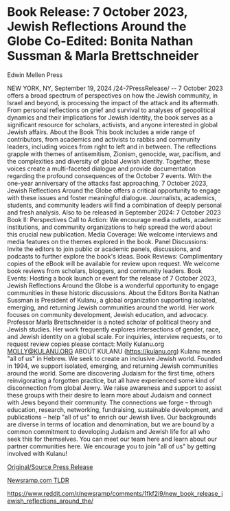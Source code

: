 # Book Release: 7 October 2023, Jewish Reflections Around the Globe  Co-Edited: Bonita Nathan Sussman & Marla Brettschneider 
Edwin Mellen Press

NEW YORK, NY, September 19, 2024 /24-7PressRelease/ -- 7 October 2023 offers a broad spectrum of perspectives on how the Jewish community, in Israel and beyond, is processing the impact of the attack and its aftermath. From personal reflections on grief and survival to analyses of geopolitical dynamics and their implications for Jewish identity, the book serves as a significant resource for scholars, activists, and anyone interested in global Jewish affairs.  About the Book This book includes a wide range of contributors, from academics and activists to rabbis and community leaders, including voices from right to left and in between. The reflections grapple with themes of antisemitism, Zionism, genocide, war, pacifism, and the complexities and diversity of global Jewish identity. Together, these voices create a multi-faceted dialogue and provide documentation regarding the profound consequences of the October 7 events.  With the one-year anniversary of the attacks fast approaching, 7 October 2023, Jewish Reflections Around the Globe offers a critical opportunity to engage with these issues and foster meaningful dialogue. Journalists, academics, students, and community leaders will find a combination of deeply personal and fresh analysis.  Also to be released in September 2024: 7 October 2023 Book II: Perspectives  Call to Action: We encourage media outlets, academic institutions, and community organizations to help spread the word about this crucial new publication.  Media Coverage: We welcome interviews and media features on the themes explored in the book.  Panel Discussions: Invite the editors to join public or academic panels, discussions, and podcasts to further explore the book's ideas.  Book Reviews: Complimentary copies of the eBook will be available for review upon request. We welcome book reviews from scholars, bloggers, and community leaders.  Book Events: Hosting a book launch or event for the release of 7 October 2023, Jewish Reflections Around the Globe is a wonderful opportunity to engage communities in these historic discussions.  About the Editors  Bonita Nathan Sussman is President of Kulanu, a global organization supporting isolated, emerging, and returning Jewish communities around the world. Her work focuses on community development, Jewish education, and advocacy.  Professor Marla Brettschneider is a noted scholar of political theory and Jewish studies. Her work frequently explores intersections of gender, race, and Jewish identity on a global scale.  For inquiries, interview requests, or to request review copies please contact:  Molly Kulanu.org MOLLY@KULANU.ORG  ABOUT KULANU (https://kulanu.org)  Kulanu means "all of us" in Hebrew. We seek to create an inclusive Jewish world. Founded in 1994, we support isolated, emerging, and returning Jewish communities around the world. Some are discovering Judaism for the first time, others reinvigorating a forgotten practice, but all have experienced some kind of disconnection from global Jewry.  We raise awareness and support to assist these groups with their desire to learn more about Judaism and connect with Jews beyond their community. The connections we forge – through education, research, networking, fundraising, sustainable development, and publications – help "all of us" to enrich our Jewish lives.  Our backgrounds are diverse in terms of location and denomination, but we are bound by a common commitment to developing Judaism and Jewish life for all who seek this for themselves. You can meet our team here and learn about our partner communities here. We encourage you to join "all of us" by getting involved with Kulanu! 

[Original/Source Press Release](https://www.24-7pressrelease.com/press-release/514477/book-release-7-october-2023-jewish-reflections-around-the-globe-co-edited-bonita-nathan-sussman-marla-brettschneider-edwin-mellen-press)
                    

[Newsramp.com TLDR](None) 

https://www.reddit.com/r/newsramp/comments/1fkf2i9/new_book_release_jewish_reflections_around_the/